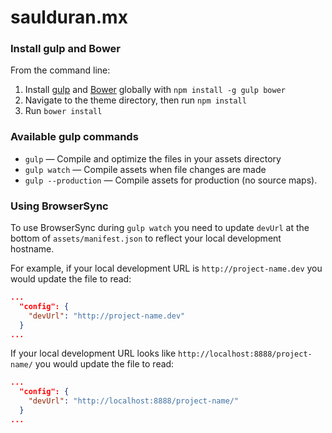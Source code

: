 # saulduran.mx

### Install gulp and Bower

From the command line:

1. Install [gulp](http://gulpjs.com) and [Bower](http://bower.io/) globally with `npm install -g gulp bower`
2. Navigate to the theme directory, then run `npm install`
3. Run `bower install`

### Available gulp commands

* `gulp` — Compile and optimize the files in your assets directory
* `gulp watch` — Compile assets when file changes are made
* `gulp --production` — Compile assets for production (no source maps).

### Using BrowserSync

To use BrowserSync during `gulp watch` you need to update `devUrl` at the bottom of `assets/manifest.json` to reflect your local development hostname.

For example, if your local development URL is `http://project-name.dev` you would update the file to read:
```json
...
  "config": {
    "devUrl": "http://project-name.dev"
  }
...
```
If your local development URL looks like `http://localhost:8888/project-name/` you would update the file to read:
```json
...
  "config": {
    "devUrl": "http://localhost:8888/project-name/"
  }
...
```

